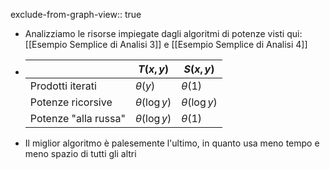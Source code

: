 exclude-from-graph-view:: true

- Analizziamo le risorse impiegate dagli algoritmi di potenze visti qui: [[Esempio Semplice di Analisi 3]] e [[Esempio Semplice di Analisi 4]]
- | | $T(x, y)$ | $S(x, y)$ |
  |---|---|---|
  |Prodotti iterati| $\theta(y)$ | $\theta(1)$ | 
  |Potenze ricorsive|$\theta(\log y)$ | $\theta(\log y)$ | 
  |Potenze "alla russa" |$\theta(\log y)$ | $\theta(1)$ |
- Il miglior algoritmo è palesemente l'ultimo, in quanto usa meno tempo e meno spazio di tutti gli altri